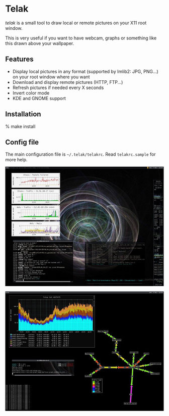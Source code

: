 # Telak

_telak_ is a small tool to draw local or remote pictures on your X11 root window.

This is very useful if you want to have webcam, graphs or
something like this drawn above your wallpaper.

## Features
- Display local pictures in any format (supported by Imlib2: JPG, PNG...)
  on your root window where you want
- Download and display remote pictures (HTTP, FTP...)
- Refresh pictures if needed every X seconds
- Invert color mode
- KDE and GNOME support

## Installation
% make install

## Config file
The main configuration file is `~/.telak/telakrc`.
Read `telakrc.sample` for more help.

![telak 0.1](telak_0.1.jpg)

![telak 0.2](telak_0.2.jpg)
